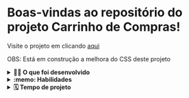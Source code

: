 # Boas-vindas ao repositório do projeto Carrinho de Compras!

Visite o projeto em clicando [aqui](https://clarareis.github.io/Shoping-cart-project/)

OBS: Está em construção a melhora do CSS deste projeto

<details>
  <summary><strong>👨‍💻 O que foi desenvolvido</strong></summary><br />

  - Nesse projeto consumimos dados diretamente de uma API do Mercado Livre assim como a aplicação do desenvolvimento com TDD. 
 </details>

<details>
  <summary><strong>:memo: Habilidades</strong></summary><br />

  Neste projeto, fui capaz de:

  * Criar uma listagem de produtos através da API do Mercado Livre;

  * Elaborar uma função que permitisse ao usuário adicionar o produto ao carrinho de compras;

  * Remova o item do carrinho de compras ao clicar nele;

  * Carregar o carrinho de compras ao iniciar a página salvando os itens no localStorage;
  
  * ~~Calcular o valor total dos itens do carrinho de compra de forma assíncrona~~ *(Não realizado)*;
  
  * Limpar o carrinho de compras;
  
  * ~~Adicionar um texto de `carregando` durante uma requisição à API~~ *(Não realizado)*;
   
  * Desenvolvimento de testes, cobrindo 100% da aplicação total;

</details>

<details>
  <summary><strong>🗓 Tempo de projeto</strong></summary><br />
  
  * Este projeto foi individual;
  * Foram necessários `5` dias dedicados ao projeto;

</details>
